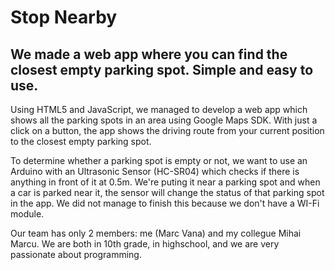 # Stop Nearby
We made a web app where you can find the closest empty parking spot. Simple and easy to use.
-
Using HTML5 and JavaScript, we managed to develop a web app which shows all the parking spots in an area using Google Maps SDK. With just a click on a button, the app shows the driving route from your current position to the closest empty parking spot.

To determine whether a parking spot is empty or not, we want to use an Arduino with an Ultrasonic Sensor (HC-SR04) which checks if there is anything in front of it at 0.5m. We're puting it near a parking spot and when a car is parked near it, the sensor will change the status of that parking spot in the app. We did not manage to finish this because we don't have a WI-Fi module.

Our team has only 2 members: me (Marc Vana) and my collegue Mihai Marcu. We are both in 10th grade, in highschool, and we are very passionate about programming.
